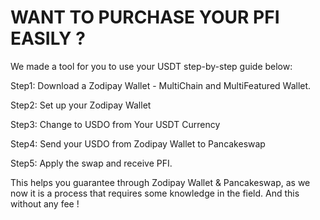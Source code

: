 # WANT TO PURCHASE YOUR PFI EASILY ?

We made a tool for you to use your USDT step-by-step guide below: &#x20;

Step1: Download a Zodipay Wallet - MultiChain and MultiFeatured Wallet. &#x20;

Step2: Set up your Zodipay Wallet&#x20;

Step3: Change to USDO from Your USDT Currency&#x20;

Step4: Send your USDO from Zodipay Wallet to Pancakeswap&#x20;

Step5: Apply the swap and receive PFI. &#x20;

This helps you guarantee through Zodipay Wallet & Pancakeswap, as we now it is a process that requires some knowledge in the field. And this without any fee !
